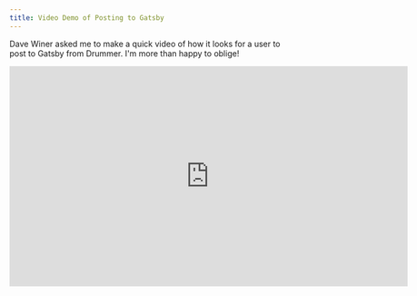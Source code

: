 ```yaml
---
title: Video Demo of Posting to Gatsby
---
```


Dave Winer asked me to make a quick video of how it looks for a user to post to Gatsby from Drummer. I'm more than happy to oblige!

<iframe width="701" height="388" src="https://www.youtube.com/embed/9Y4cn-GPamY" title="YouTube video player" frameborder="0" allow="accelerometer; autoplay; clipboard-write; encrypted-media; gyroscope; picture-in-picture" allowfullscreen></iframe>
